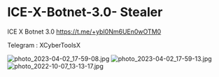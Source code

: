 # ICE-X-Botnet-3.0- Stealer
ICE X Botnet 3.0  https://t.me/+ybI0Nm6UEn0wOTM0

Telegram : XCyberToolsX

<img src="https://resimupload.org/images/2023/04/02/photo_2023-04-02_17-59-08.jpg" alt="photo_2023-04-02_17-59-08.jpg" border="0" />

<img src="https://resimupload.org/images/2023/04/02/photo_2023-04-02_17-59-13.jpg" alt="photo_2023-04-02_17-59-13.jpg" border="0" />

<img src="https://resimupload.org/images/2023/04/02/photo_2022-10-07_13-13-17.jpg" alt="photo_2022-10-07_13-13-17.jpg" border="0" />
